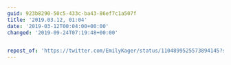 ```yaml
---
guid: 923b8290-50c5-433c-ba43-86ef7c1a507f
title: '2019.03.12, 01:04'
date: '2019-03-12T00:04:00+00:00'
changed: '2019-09-24T07:19:48+00:00'


repost_of: 'https://twitter.com/EmilyKager/status/1104899525573894145?s=20'
---
```


